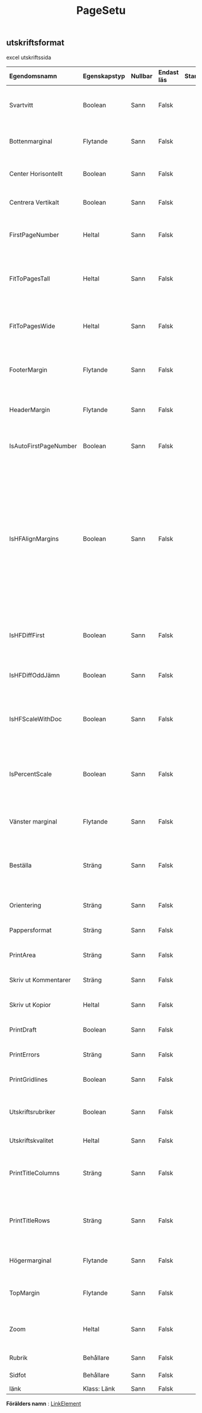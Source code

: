 ﻿---
title: PageSetu
second_title: Aspose.Cells Cloud Documen
type: docs
url: /sv/specification/model/pagesetup/
description: "Aspose.Cells Molnmodellspecifikation: PageSetup. Hantera enkelt Excel och andra kalkylarksdokument med funktioner som att öppna, generera, redigera, dela, slå samman, jämföra och konvertera"
kwords: Excel, Office, Kalkylblad, Cloud REST API, PageSetup
weight: 50
---
## **utskriftsformat**

 excel utskriftssida

| Egendomsnamn| Egenskapstyp| Nullbar| Endast läs| Standardvärde| Beskrivning|
|:- |:- |:- |:- |:- |:- |
| Svartvitt| Boolean| Sann| Falsk|| Representerar om delar av dokumentet kommer att skrivas ut i svartvitt.|
| Bottenmarginal| Flytande| Sann| Falsk|| Representerar storleken på bottenmarginalen, i centimeterenhet.|
| Center Horisontellt| Boolean| Sann| Falsk|| Representerar om arket skrivs ut centrerat horisontellt.|
| Centrera Vertikalt| Boolean| Sann| Falsk|| Representerar om arket skrivs ut centrerat vertikalt.|
| FirstPageNumber| Heltal| Sann| Falsk|| Representerar det första sidnumret som kommer att användas när detta ark skrivs ut.|
| FitToPagesTall| Heltal| Sann| Falsk||Representerar antalet sidor som kalkylbladet skalas till när det skrivs ut. Standardvärdet är 1.|
| FitToPagesWide| Heltal| Sann| Falsk|| Representerar antalet sidor som kalkylbladet skalas till när det skrivs ut. Standardvärdet är 1.|
| FooterMargin| Flytande| Sann| Falsk|| Representerar avståndet från botten av sidan till sidfoten, i centimeterenhet.|
| HeaderMargin| Flytande| Sann| Falsk|| Representerar avståndet från toppen av sidan till sidhuvudet, i centimeterenhet.|
| IsAutoFirstPageNumber| Boolean| Sann| Falsk|| Indikerar om det första sidnumret tilldelas automatiskt.|
| IsHFAlignMargins| Boolean| Sann| Falsk|| Anger om marginalerna för sidhuvud och sidfot är justerade med sidmarginalerna. Om den här egenskapen är sann kommer den vänstra sidhuvudet och sidfoten att justeras med den vänstra marginalen, och den högra sidhuvudet och sidfoten kommer att justeras med den högra marginalen. Det här alternativet är aktiverat som standard.|
|IsHFDiffFirst| Boolean| Sann| Falsk|| True betyder att sidhuvudet/sidfoten på den första sidan skiljer sig från andra sidor.|
| IsHFDiffOddJämn| Boolean| Sann| Falsk|| True betyder att sidhuvudet/sidfoten på de udda sidorna skiljer sig från udda sidor.|
| IsHFScaleWithDoc| Boolean| Sann| Falsk|| Indikerar om sidhuvud och sidfot skalas med dokumentskalning. Gäller endast Excel 2007.|
| IsPercentScale| Boolean| Sann| Falsk|| Om den här egenskapen är False styr egenskaperna FitToPagesWide och FitToPagesTall hur kalkylbladet skalas.|
| Vänster marginal| Flytande| Sann| Falsk|| Representerar storleken på den vänstra marginalen, i centimeterenhet.|
| Beställa| Sträng| Sann| Falsk|| Representerar den ordning som Microsoft Excel använder för att numrera sidor vid utskrift av ett stort kalkylblad.|
| Orientering| Sträng| Sann| Falsk|| Representerar sidans utskriftsorientering.|
| Pappersformat| Sträng| Sann| Falsk|| Representerar storleken på papperet.|
| PrintArea| Sträng| Sann| Falsk|| Representerar intervallet som ska skrivas ut.|
| Skriv ut Kommentarer| Sträng| Sann| Falsk|| Representerar hur kommentarer skrivs ut med arket.|
| Skriv ut Kopior| Heltal| Sann| Falsk||Hämta och ställer in antal kopior som ska skrivas ut.|
| PrintDraft| Boolean| Sann| Falsk|| Anger om arket kommer att skrivas ut utan grafik.|
| PrintErrors| Sträng| Sann| Falsk|| Anger vilken typ av utskriftsfel som visas.|
| PrintGridlines| Boolean| Sann| Falsk|| Representerar om cellrutnät skrivs ut på sidan.|
| Utskriftsrubriker| Boolean| Sann| Falsk|| Representerar om rad- och kolumnrubriker skrivs ut med denna sida.|
| Utskriftskvalitet| Heltal| Sann| Falsk|| Representerar utskriftskvaliteten.|
| PrintTitleColumns| Sträng| Sann| Falsk|| Representerar kolumnerna som innehåller cellerna som ska upprepas på vänster sida av varje sida.|
| PrintTitleRows| Sträng| Sann| Falsk|| Representerar raderna som innehåller cellerna som ska upprepas överst på varje sida.|
| Högermarginal| Flytande| Sann| Falsk|| Representerar storleken på den högra marginalen, i centimeterenhet.|
| TopMargin| Flytande| Sann| Falsk|| Representerar storleken på den övre marginalen, i centimeterenhet.|
| Zoom| Heltal| Sann| Falsk|| Representerar skalningsfaktorn i procent. Det bör vara mellan 10 och 400.|
| Rubrik| Behållare| Sann| Falsk|| Representerar sidhuvudet.|
| Sidfot| Behållare| Sann| Falsk||Representerar sidfoten.|
| länk| Klass: Länk| Sann| Falsk|||

**Förälders namn** : [LinkElement](/specification/model/linkelement)

